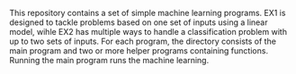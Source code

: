 This repository contains a set of simple machine learning programs. EX1 is designed to tackle problems based on one set of inputs using a linear model, wihle EX2 has multiple ways to handle a classification problem with up to two sets of inputs.
For each program, the directory consists of the main program and two or more helper programs containing functions. Running the main program runs the machine learning.
